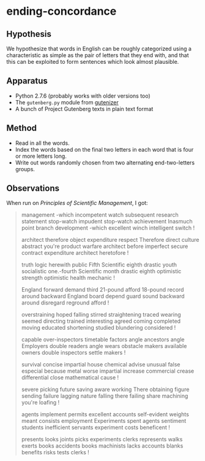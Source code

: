 ending-concordance
==================

Hypothesis
----------

We hypothesize that words in English can be roughly categorized using a
characteristic as simple as the pair of letters that they end with, and
that this can be exploited to form sentences which look almost plausible.

Apparatus
---------

*   Python 2.7.6 (probably works with older versions too)
*   The `gutenberg.py` module from [gutenizer](https://github.com/okfn/gutenizer/)
*   A bunch of Project Gutenberg texts in plain text format

Method
------

*   Read in all the words.
*   Index the words based on the final two letters in each word that is four or
    more letters long.
*   Write out words randomly chosen from two alternating end-two-letters groups.

Observations
------------

When run on _Principles of Scientific Management_, I got:

> management -which incompetent watch subsequent research statement stop-watch impudent stop-watch achievement Inasmuch point branch development -which excellent winch intelligent switch !
> 
> architect therefore object expenditure respect Therefore direct culture abstract you're product warfare architect before imperfect secure contract expenditure architect heretofore !
> 
> truth logic herewith public Fifth Scientific eighth drastic youth socialistic one.-fourth Scientific month drastic eighth optimistic strength optimistic health mechanic !
> 
> England forward demand third 21-pound afford 18-pound record around backward England board depend guard sound backward around disregard reground afford !
> 
> overstraining hoped falling stirred straightening traced wearing seemed directing trained interesting agreed coming completed moving educated shortening studied blundering considered !
> 
> capable over-inspectors timetable factors angle ancestors angle Employers double readers angle wears obstacle makers available owners double inspectors settle makers !
> 
> survival concise impartial house chemical advise unusual false especial because metal worse impartial increase commercial crease differential close mathematical cause !
> 
> severe picking future saving aware working There obtaining figure sending failure lagging nature falling there failing share machining you're loafing !
> 
> agents implement permits excellent accounts self-evident weights meant consists employment Experiments spent agents sentiment students inefficient servants experiment costs beneficent !
> 
> presents looks joints picks experiments clerks represents walks exerts books accidents books machinists lacks accounts blanks benefits risks tests clerks !
